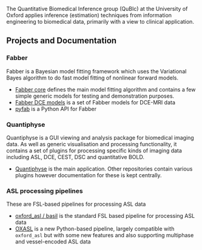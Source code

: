 The Quantitative Biomedical Inference group (QuBIc) at the University of Oxford
applies inference (estimation) techniques from information engineering to biomedical data, 
primarily with a view to clinical application.

## Projects and Documentation

### Fabber

Fabber is a Bayesian model fitting framework which uses the Variational Bayes
algorithm to do fast model fitting of nonlinear forward models.

 - [Fabber core](https://fabber-core.readthedocs.io) defines the main model fitting algorithm
   and contains a few simple generic models for testing and demonstration purposes.
 - [Fabber DCE models](https://fabber-dce.readthedocs.io) is a set of Fabber models for
   DCE-MRI data
 - [pyfab](https://pyfab.readthedocs.io) is a Python API for Fabber
 
### Quantiphyse

Quantiphyse is a GUI viewing and analysis package for biomedical imaging data. 
As well as generic visualisation and processing functionality, it contains a set of
plugins for processing specific kinds of imaging data including ASL, DCE, CEST, DSC
and quantitative BOLD.

- [Quantiphyse](https://quantiphyse.readthedocs.io) is the main application. Other
  repositories contain various plugins however documentation for these is kept
  centrally.
  
### ASL processing pipelines

These are FSL-based pipelines for processing ASL data

 - [oxford_asl / basil](https://asl-docs.readthedocs.io/) is the standard FSL
   based pipeline for processing ASL data
 - [OXASL](https://oxasl.readthedocs.io/en/latest/) is a new Python-based
   pipeline, largely compatible with `oxford_asl` but with some new features
   and also supporting multiphase and vessel-encoded ASL data
   
 
